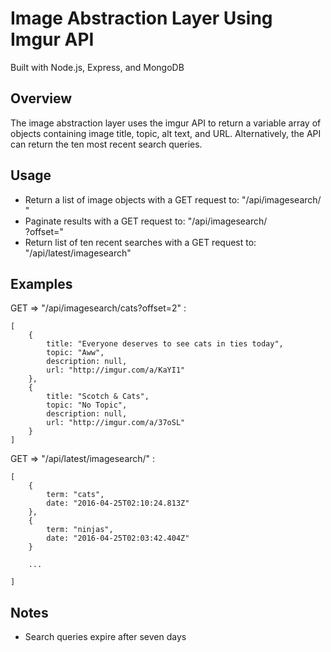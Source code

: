 # Image Abstraction Layer Using Imgur API

Built with Node.js, Express, and MongoDB

## Overview

The image abstraction layer uses the imgur API to return a variable array of objects containing image title, topic, alt text, and URL. Alternatively, the API can return the ten most recent search queries.

## Usage

- Return a list of image objects with a GET request to: "/api/imagesearch/<Search Term>"
- Paginate results with a GET request to: "/api/imagesearch/<Search Term>?offset=<Number>"
- Return list of ten recent searches with a GET request to: "/api/latest/imagesearch"

## Examples

GET => "/api/imagesearch/cats?offset=2" :

```
[
    {
        title: "Everyone deserves to see cats in ties today",
        topic: "Aww",
        description: null,
        url: "http://imgur.com/a/KaYI1"
    },
    {
        title: "Scotch & Cats",
        topic: "No Topic",
        description: null,
        url: "http://imgur.com/a/37oSL"
    }
]
```
GET => "/api/latest/imagesearch/" :
```
[
    {
        term: "cats",
        date: "2016-04-25T02:10:24.813Z"
    },
    {
        term: "ninjas",
        date: "2016-04-25T02:03:42.404Z"
    }
    
    ...
    
]
```

## Notes

- Search queries expire after seven days

